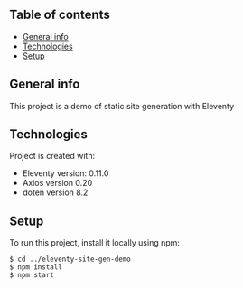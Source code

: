 ## Table of contents
* [General info](#general-info)
* [Technologies](#technologies)
* [Setup](#setup)

## General info
This project is a demo of static site generation with Eleventy
	
## Technologies
Project is created with:
* Eleventy version: 0.11.0
* Axios version 0.20
* doten version 8.2
	
## Setup
To run this project, install it locally using npm:

```
$ cd ../eleventy-site-gen-demo
$ npm install
$ npm start
```